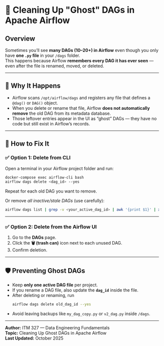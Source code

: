 # 🧹 Cleaning Up "Ghost" DAGs in Apache Airflow

## Overview
Sometimes you’ll see **many DAGs (10–20+) in Airflow** even though you only have **one `.py` file** in your `/dags` folder.  
This happens because Airflow **remembers every DAG it has ever seen** — even after the file is renamed, moved, or deleted.

---

## 🧠 Why It Happens
- Airflow scans `/opt/airflow/dags` and registers any file that defines a `@dag()` or `DAG()` object.
- When you delete or rename that file, Airflow **does not automatically remove** the old DAG from its metadata database.
- Those leftover entries appear in the UI as “ghost” DAGs — they have no code but still exist in Airflow’s records.

---

## 🧹 How to Fix It

### ✅ Option 1: Delete from CLI
Open a terminal in your Airflow project folder and run:

```bash
docker-compose exec airflow-cli bash
airflow dags delete <dag_id> --yes
```

Repeat for each old DAG you want to remove.

Or remove *all inactive/stale DAGs* (use carefully):

```bash
airflow dags list | grep -v <your_active_dag_id> | awk '{print $1}' | xargs -I {} airflow dags delete {} --yes
```

---

### ✅ Option 2: Delete from the Airflow UI
1. Go to the **DAGs** page.
2. Click the **🗑️ (trash can)** icon next to each unused DAG.
3. Confirm deletion.

---

## 🛡️ Preventing Ghost DAGs
- Keep **only one active DAG file** per project.
- If you rename a DAG file, also update the **`dag_id`** inside the file.
- After deleting or renaming, run  
  ```bash
  airflow dags delete old_dag_id --yes
  ```
- Avoid leaving backups like `my_dag_copy.py` or `v2_dag.py` inside `/dags`.

---

**Author:** ITM 327 — Data Engineering Fundamentals  
**Topic:** Cleaning Up Ghost DAGs in Apache Airflow  
**Last Updated:** October 2025
